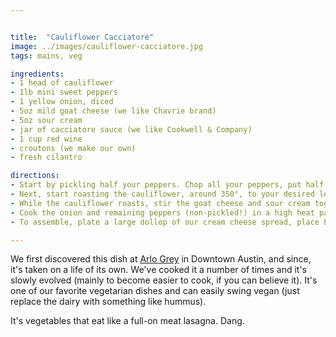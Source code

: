 ```yaml
---


title:  "Cauliflower Cacciatore"
image: ../images/cauliflower-cacciatore.jpg
tags: mains, veg

ingredients:
- 1 head of cauliflower
- 1lb mini sweet peppers
- 1 yellow onion, diced
- 5oz mild goat cheese (we like Chavrie brand)
- 5oz sour cream
- jar of cacciatore sauce (we like Cookwell & Company)
- 1 cup red wine
- croutons (we make our own)
- fresh cilantro

directions:
- Start by pickling half your peppers. Chop all your peppers, put half in a jar, cover with vinegar (and whatever you like, spices, garlic, hot sauce). We're only looking for a quick pickle here, so do this, shake it up, and get back to the rest of the recipe.
- Next, start roasting the cauliflower, around 350°, to your desired level of doneness. Keep it firm and you can call it a "cauliflower steak", cook it down hard and it'll eat more like a mash. If you're making your own croutons, add some bread cubes tossed in oil/salt/pepper around the roasting pan.
- While the cauliflower roasts, stir the goat cheese and sour cream together (and whatever you like, spices, garlic, hot sauce). If it's too thick, thin it out with a bit of olive oil.
- Cook the onion and remaining peppers (non-pickled!) in a high heat pan with some olive oil. When softened, add your jar of cacciatore sauce and a cup of red wine. Stir and bring to a simmer, let it go until it gets a bit thicker.
- To assemble, plate a large dollop of our cream cheese spread, place half a cauliflower head on top, cover with a scoop of cacciatore sauce, top with croutons, cilantro, and our pickled peppers.

---
```


We first discovered this dish at [Arlo Grey](https://www.thelinehotel.com/austin/food-drink/) in Downtown Austin, and since, it's taken on a life of its own. We've cooked it a number of times and it's slowly evolved (mainly to become easier to cook, if you can believe it). It's one of our favorite vegetarian dishes and can easily swing vegan (just replace the dairy with something like hummus).

It's vegetables that eat like a full-on meat lasagna. Dang.
